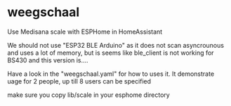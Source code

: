 # weegschaal

Use Medisana scale with ESPHome in HomeAssistant

We should not use "ESP32 BLE Arduino" as it does not scan asyncrounous and uses a lot of memory, but is seems like ble_client is not working for BS430 and this version is....

Have a look in the "weegschaal.yaml" for how to uses it. It demonstrate uage for 2 people, up till 8 users can be specified

make sure you copy lib/scale in your esphome directory

